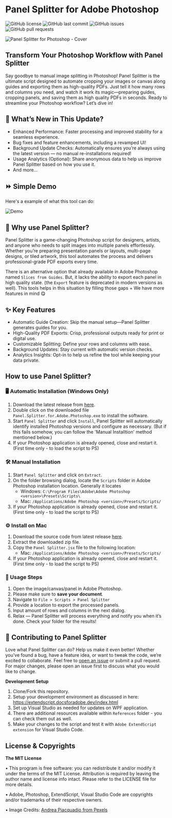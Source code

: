 # Panel Splitter for Adobe Photoshop

![GitHub license](https://img.shields.io/github/license/Dilshan-H/Panel-Splitter?style=for-the-badge)
![GitHub last commit](https://img.shields.io/github/last-commit/Dilshan-H/Panel-Splitter?style=for-the-badge)
![GitHub issues](https://img.shields.io/github/issues/Dilshan-H/Panel-Splitter?style=for-the-badge)
![GitHub pull requests](https://img.shields.io/github/issues-pr/Dilshan-H/Panel-Splitter?style=for-the-badge)

<!-- ![GitHub stars](https://img.shields.io/github/stars/Dilshan-H/Panel-Splitter?style=for-the-badge)
![GitHub forks](https://img.shields.io/github/forks/Dilshan-H/Panel-Splitter?style=for-the-badge) -->

![Panel Splitter for Photoshop - Cover](https://github.com/user-attachments/assets/67d6ccf8-491c-4e40-b10a-5070292ed3ad)

## Transform Your Photoshop Workflow with Panel Splitter
Say goodbye to manual image splitting in Photoshop! Panel Splitter is the ultimate script designed to automate cropping your images or canvas along guides and exporting them as high-quality PDFs. Just tell it how many rows and columns you need, and watch it work its magic—preparing guides, cropping panels, and saving them as high quality PDFs in seconds. Ready to streamline your Photoshop workflow? Let’s dive in!

## 🚀 What’s New in This Update?

- Enhanced Performance: Faster processing and improved stability for a seamless experience.
- Bug fixes and feature enhancements, including a revamped UI!
- Background Update Checks: Automatically ensures you’re always using the latest version — no manual re-installations required!
- Usage Analytics (Optional): Share anonymous data to help us improve Panel Splitter based on how you use it.
- And more...

## ⏩ Simple Demo

Here's a example of what this tool can do:

![Demo](https://github.com/Dilshan-H/Panel-Splitter/assets/77499497/8ccfeb01-8aef-4052-ad3a-6994a36b5142)

## 🤔 Why use Panel Splitter?

Panel Splitter is a game-changing Photoshop script for designers, artists, and anyone who needs to split images into multiple panels effortlessly. Whether you’re preparing presentation panels or layouts, multi-page designs, or tiled artwork, this tool automates the process and delivers professional-grade PDF exports every time.

There is an alternative option that already available in Adobe Photoshop named `Slices from Guides`. But, it lacks the ability to export each panel in high quality state. (the `Export` feature is deprecated in modern versions as well). This tools helps in this situation by filling those gaps + We have more features in mind 😋

## ✨ Key Features

- Automatic Guide Creation: Skip the manual setup—Panel Splitter generates guides for you.
- High-Quality PDF Exports: Crisp, professional outputs ready for print or digital use.
- Customizable Splitting: Define your rows and columns with ease.
- Background Updates: Stay current with automatic version checks.
- Analytics Insights: Opt-in to help us refine the tool while keeping your data private.

## How to use Panel Splitter?

### 🖥️ Automatic Installation (Windows Only)

1. Download the latest release from [here](https://github.com/Dilshan-H/Panel-Splitter/releases).
2. Double click on the downloaded file `Panel.Splitter.for.Adobe.Photoshop.exe` to install the software.
3. Start `Panel Splitter` and click `Install`, Panel Splitter will automatically identify installed Photoshop versions and configure as necessary. (But if this fails somehow, you can follow the 'Manual Installtion' method mentioned below.)
4. If your Photoshop application is already opened, close and restart it. (First time only - to load the script to PS)

### 🛠️ Manual Installation

1. Start `Panel Splitter` and click on `Extract`.
2. On the folder browsing dialog, locate the `Scripts` folder in Adobe Photoshop installation location. Generally it locates 
   - Windows: `C:\Program Files\Adobe\Adobe Photoshop <version>\Presets\Scripts\`
   - Mac: `/Applications/Adobe Photoshop <version>/Presets/Scripts/`
3. If your Photoshop application is already opened, close and restart it. (First time only - to load the script to PS)

### ⚙ Install on Mac

1. Download the source code from latest release [here](https://github.com/Dilshan-H/Panel-Splitter/releases).
2. Extract the downloaded zip file.
3. Copy the `Panel Splitter.jsx` file to the following location:
   - Mac: `/Applications/Adobe Photoshop <version>/Presets/Scripts/`
4. If your Photoshop application is already opened, close and restart it. (First time only - to load the script to PS)

### 🎨 Usage Steps

1. Open the image/canvas/panel in Adobe Photoshop.
2. Please make sure to **save your document**.
3. Navigate to `File > Scripts > Panel Splitter`
4. Provide a location to export the processed panels.
5. Input amount of rows and columns in the next dialog.
6. Relax — Panel Splitter will process everything and notify you when it’s done. Check your folder for the results!

## 🤝 Contributing to Panel Splitter

Love what Panel Splitter can do? Help us make it even better! Whether you’ve found a bug, have a feature idea, or want to tweak the code, we’re excited to collaborate.
Feel free to [open an issue](https://github.com/dilshan-h/Panel-Splitter/issues/new) or submit a pull request. For major changes, please open an issue first to discuss what you would like to change.

**Development Setup**
1. Clone/Fork this repository.
2. Setup your development environment as discussed in here: https://extendscript.docsforadobe.dev/index.html
3. Set up Visual Studio as needed for updates on WPF application.
4. There are additional resources available within `References` folder - you can check them out as well.
5. Make your changes to the script and test it with `Adobe ExtendScript extension` for Visual Studio Code.

## License & Copyrights

**The MIT License**

• This program is free software: you can redistribute it and/or modify it under the terms of the MIT License. Attribution is required by leaving the author name and license info intact.
Please refer to the LICENSE file for more details.

• Adobe, Photoshop, ExtendScript, Visual Studio Code are copyrights and/or trademarks of their respective owners.

• Image Credits: [Andrea Piacquadio from Pexels](https://www.pexels.com/photo/photo-of-woman-looking-at-the-mirror-774866/)
